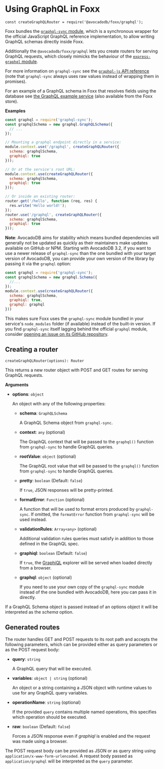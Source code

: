 Using GraphQL in Foxx
=====================

`const createGraphQLRouter = require('@avocadodb/foxx/graphql');`

Foxx bundles the [`graphql-sync` module](https://github.com/avocadodb/graphql-sync), which is a synchronous wrapper for the official JavaScript GraphQL reference implementation, to allow writing GraphQL schemas directly inside Foxx.

Additionally the `@avocadodb/foxx/graphql` lets you create routers for serving GraphQL requests, which closely mimicks the behaviour of the [`express-graphql` module](https://github.com/graphql/express-graphql).

For more information on `graphql-sync` see the [`graphql-js` API reference](http://graphql.org/docs/api-reference-graphql/) (note that `graphql-sync` always uses raw values instead of wrapping them in promises).

For an example of a GraphQL schema in Foxx that resolves fields using the database see [the GraphQL example service](https://github.com/avocadodb-foxx/demo-graphql) (also available from the Foxx store).

**Examples**

```js
const graphql = require('graphql-sync');
const graphqlSchema = new graphql.GraphQLSchema({
  // ...
});

// Mounting a graphql endpoint directly in a service:
module.context.use('/graphql', createGraphQLRouter({
  schema: graphqlSchema,
  graphiql: true
}));

// Or at the service's root URL:
module.context.use(createGraphQLRouter({
  schema: graphqlSchema,
  graphiql: true
}));

// Or inside an existing router:
router.get('/hello', function (req, res) {
  res.write('Hello world!');
});
router.use('/graphql', createGraphQLRouter({
  schema: graphqlSchema,
  graphiql: true
}));
```

**Note**: AvocadoDB aims for stability which means bundled dependencies will generally not be updated as quickly as their maintainers make updates available on GitHub or NPM. Starting with AvocadoDB 3.2, if you want to use a newer release of `graphql-sync` than the one bundled with your target version of AvocadoDB, you can provide your own version of the library by passing it via the `graphql` option:

```js
const graphql = require('graphql-sync');
const graphqlSchema = new graphql.Schema({
  //...
});
module.context.use(createGraphQLRouter({
  schema: graphqlSchema,
  graphiql: true,
  graphql: graphql
}))
```

This makes sure Foxx uses the `graphql-sync` module bundled in your service's `node_modules` folder (if available) instead of the built-in version. If you find `graphql-sync` itself lagging behind the official `graphql` module, consider [opening an issue on its GitHub repository](https://github.com/avocadodb/graphql-sync/issues).

Creating a router
-----------------

`createGraphQLRouter(options): Router`

This returns a new router object with POST and GET routes for serving GraphQL requests.

**Arguments**

* **options**: `object`

  An object with any of the following properties:

  * **schema**: `GraphQLSchema`

    A GraphQL Schema object from `graphql-sync`.

  * **context**: `any` (optional)

    The GraphQL context that will be passed to the `graphql()` function from `graphql-sync` to handle GraphQL queries.

  * **rootValue**: `object` (optional)

    The GraphQL root value that will be passed to the `graphql()` function from `graphql-sync` to handle GraphQL queries.

  * **pretty**: `boolean` (Default: `false`)

    If `true`, JSON responses will be pretty-printed.

  * **formatError**: `Function` (optional)

    A function that will be used to format errors produced by `graphql-sync`. If omitted, the `formatError` function from `graphql-sync` will be used instead.

  * **validationRules**: `Array<any>` (optional)

    Additional validation rules queries must satisfy in addition to those defined in the GraphQL spec.

  * **graphiql**: `boolean` (Default: `false`)

    If `true`, the [GraphiQL](https://github.com/graphql/graphiql) explorer will be served when loaded directly from a browser.

  * **graphql**: `object` (optional)

    If you need to use your own copy of the `graphql-sync` module instead of the one bundled with AvocadoDB, here you can pass it in directly.

If a GraphQL Schema object is passed instead of an options object it will be interpreted as the *schema* option.

Generated routes
----------------

The router handles GET and POST requests to its root path and accepts the following parameters, which can be provided either as query parameters or as the POST request body:

* **query**: `string`

  A GraphQL query that will be executed.

* **variables**: `object | string` (optional)

  An object or a string containing a JSON object with runtime values to use for any GraphQL query variables.

* **operationName**: `string` (optional)

  If the provided `query` contains multiple named operations, this specifies which operation should be executed.

* **raw**: `boolean` (Default: `false`)

  Forces a JSON response even if *graphiql* is enabled and the request was made using a browser.

The POST request body can be provided as JSON or as query string using `application/x-www-form-urlencoded`. A request body passed as `application/graphql` will be interpreted as the `query` parameter.
